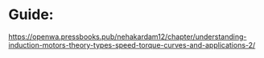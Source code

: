 # Guide:
https://openwa.pressbooks.pub/nehakardam12/chapter/understanding-induction-motors-theory-types-speed-torque-curves-and-applications-2/
